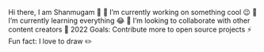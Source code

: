 Hi there, I am Shanmugam 👋
🔭 I’m currently working on something cool 😉
🌱 I’m currently learning everything 😂
👯 I’m looking to collaborate with other content creators
🎯 2022 Goals: Contribute more to open source projects
⚡ Fun fact: I love to draw ✏️
